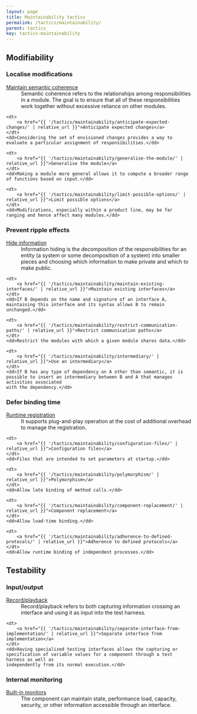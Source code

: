 ```yaml
---
layout: page
title: Maintainability tactics
permalink: /tactics/maintainability/
parent: tactics
key: tactics-maintainability
---
```


## Modifiability

### Localise modifications

<dl>
    <dt>
        <a href="{{ '/tactics/maintainability/maintain-semantic-coherence/' | relative_url }}">Maintain semantic coherence</a>
    </dt>
    <dd>Semantic coherence refers to the relationships among responsibilities in a module. The goal is to ensure that all of these responsibilities work
    together without excessive reliance on other modules.</dd>
    
    <dt>
        <a href="{{ '/tactics/maintainability/anticipate-expected-changes/' | relative_url }}">Anticipate expected changes</a>
    </dt>
    <dd>Considering the set of envisioned changes provides a way to evaluate a particular assignment of responsibilities.</dd>
    
    <dt>
        <a href="{{ '/tactics/maintainability/generalise-the-module/' | relative_url }}">Generalise the module</a>
    </dt>
    <dd>Making a module more general allows it to compute a broader range of functions based on input.</dd>
    
    <dt>
        <a href="{{ '/tactics/maintainability/limit-possible-options/' | relative_url }}">Limit possible options</a>
    </dt>
    <dd>Modifications, especially within a product line, may be far ranging and hence affect many modules.</dd>
</dl>

### Prevent ripple effects

<dl>
    <dt>
        <a href="{{ '/tactics/maintainability/hide-information/' | relative_url }}">Hide information</a>
    </dt>
    <dd>Information hiding is the decomposition of the responsibilities for an entity (a system or some decomposition of a system) into smaller pieces and
    choosing which information to make private and which to make public.</dd>
    
    <dt>
        <a href="{{ '/tactics/maintainability/maintain-existing-interfaces/' | relative_url }}">Maintain existing interfaces</a>
    </dt>
    <dd>If B depends on the name and signature of an interface A, maintaining this interface and its syntax allows B to remain unchanged.</dd>
    
    <dt>
        <a href="{{ '/tactics/maintainability/restrict-communication-paths/' | relative_url }}">Restrict communication paths</a>
    </dt>
    <dd>Restrict the modules with which a given module shares data.</dd>
    
    <dt>
        <a href="{{ '/tactics/maintainability/intermediary/' | relative_url }}">Use an intermediary</a>
    </dt>
    <dd>If B has any type of dependency on A other than semantic, it is possible to insert an intermediary between B and A that manages activities associated
    with the dependency.</dd>
</dl>

### Defer binding time

<dl>
    <dt>
        <a href="{{ '/tactics/maintainability/runtime-registration/' | relative_url }}">Runtime registration</a>
    </dt>
    <dd>It supports plug-and-play operation at the cost of additional overhead to manage the registration.</dd>
    
    <dt>
        <a href="{{ '/tactics/maintainability/configuration-files/' | relative_url }}">Configuration files</a>
    </dt>
    <dd>Files that are intended to set parameters at startup.</dd>
    
    <dt>
        <a href="{{ '/tactics/maintainability/polymorphism/' | relative_url }}">Polymorphism</a>
    </dt>
    <dd>Allow late binding of method calls.</dd>
    
    <dt>
        <a href="{{ '/tactics/maintainability/component-replacement/' | relative_url }}">Component replacement</a>
    </dt>
    <dd>Allow load-time binding.</dd>
    
    <dt>
        <a href="{{ '/tactics/maintainability/adherence-to-defined-protocols/' | relative_url }}">Adherence to defined protocols</a>
    </dt>
    <dd>Allow runtime binding of independent processes.</dd>
</dl>

## Testability

### Input/output

<dl>
    <dt>
        <a href="{{ '/tactics/maintainability/record-playback/' | relative_url }}">Record/playback</a>
    </dt>
    <dd>Record/playback refers to both capturing information crossing an interface and using it as input into the test harness.</dd>
    
    <dt>
        <a href="{{ '/tactics/maintainability/separate-interface-from-implementation/' | relative_url }}">Separate interface from implementation</a>
    </dt>
    <dd>Having specialized testing interfaces allows the capturing or specification of variable values for a component through a test harness as well as
    independently from its normal execution.</dd>
</dl>

### Internal monitoring

<dl>
    <dt>
        <a href="{{ '/tactics/maintainability/built-in-monitors/' | relative_url }}">Built-in monitors</a>
    </dt>
    <dd>The component can maintain state, performance load, capacity, security, or other information accessible through an interface.</dd>
</dl>
